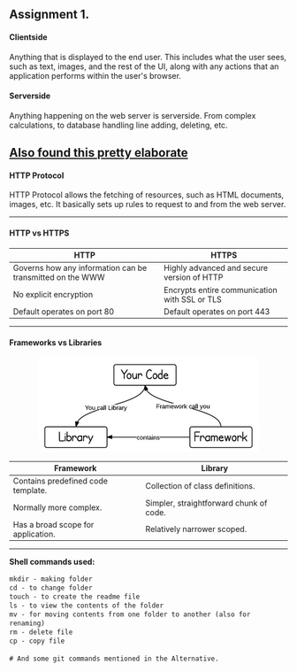 ## Assignment 1.

#### Clientside
Anything that is displayed to the end user. This includes what the user sees, such as text, images, and the rest of the UI, along with any actions that an application performs within the user's browser.


#### Serverside
Anything happening on the web server is serverside. From complex calculations, to database handling line adding, deleting, etc.

[Also found this pretty elaborate](https://softwareengineering.stackexchange.com/questions/171203/what-are-the-differences-between-server-side-and-client-side-programming)
---
#### HTTP Protocol
HTTP Protocol allows the fetching of resources, such as HTML documents, images, etc. It basically sets up rules to request to and from the web server.

---
#### HTTP vs HTTPS
| HTTP                                                      	| HTTPS                                         	|
|-----------------------------------------------------------	|-----------------------------------------------	|
| Governs how any information can be transmitted on the WWW 	| Highly advanced and secure version of HTTP    	|
| No explicit encryption                                    	| Encrypts entire communication with SSL or TLS 	|
| Default operates on port 80                               	| Default operates on port 443                  	|

---
#### Frameworks vs Libraries
<p align="center">
  <img src="./framework-vs-library.webp" />
</p>

| Framework                          	| Library                                 	|
|------------------------------------	|-----------------------------------------	|
| Contains predefined code template. 	| Collection of class definitions.        	|
| Normally more complex.             	| Simpler, straightforward chunk of code. 	|
| Has a broad scope for application. 	| Relatively narrower scoped.             	|

---

**Shell commands used:**
```shell
mkdir - making folder
cd - to change folder
touch - to create the readme file
ls - to view the contents of the folder
mv - for moving contents from one folder to another (also for renaming)
rm - delete file
cp - copy file

# And some git commands mentioned in the Alternative.
```
